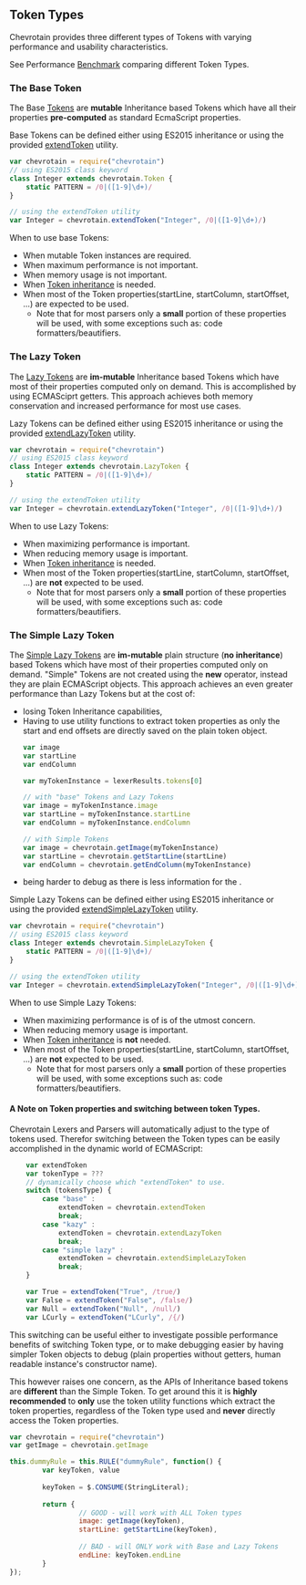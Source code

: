 ## Token Types
Chevrotain provides three different types of Tokens with varying 
performance and usability characteristics.

See Performance [Benchmark](http://sap.github.io/chevrotain/performance/token_types) comparing different Token Types.

 
### The Base Token
The Base [Tokens](http://sap.github.io/chevrotain/documentation/0_16_0/classes/token.html)
are **mutable** Inheritance based Tokens which have all their properties **pre-computed** as standard EcmaScript properties.

Base Tokens can be defined either using ES2015 inheritance or
using the provided [extendToken](http://sap.github.io/chevrotain/documentation/0_16_0/globals.html#extendtoken) utility.
 
```typescript
var chevrotain = require("chevrotain")
// using ES2015 class keyword
class Integer extends chevrotain.Token {
    static PATTERN = /0|([1-9]\d+)/ 
}

// using the extendToken utility
var Integer = chevrotain.extendToken("Integer", /0|([1-9]\d+)/)
``` 
 
When to use base Tokens:
 * When mutable Token instances are required.
 * When maximum performance is not important.
 * When memory usage is not important.
 * When [Token inheritance](https://github.com/SAP/chevrotain/blob/master/examples/parser/dynamic_tokens/dynamic_delimiters.js) is needed.
 * When most of the Token properties(startLine, startColumn, startOffset, ...) are expected to be used.
   * Note that for most parsers only a **small** portion of these properties will be used, 
     with some exceptions such as: code formatters/beautifiers.  



### The Lazy Token
The [Lazy Tokens](http://sap.github.io/chevrotain/documentation/0_16_0/classes/lazytoken.html) are **im-mutable** Inheritance based Tokens which have most of their properties computed only on demand.
This is accomplished by using ECMASciprt getters. This approach achieves both memory conservation and increased performance
for most use cases. 

Lazy Tokens can be defined either using ES2015 inheritance or
using the provided [extendLazyToken](http://sap.github.io/chevrotain/documentation/0_16_0/globals.html#extendlazytoken) utility.
 
```typescript
var chevrotain = require("chevrotain")
// using ES2015 class keyword
class Integer extends chevrotain.LazyToken {
    static PATTERN = /0|([1-9]\d+)/ 
}

// using the extendToken utility
var Integer = chevrotain.extendLazyToken("Integer", /0|([1-9]\d+)/)
``` 
 
When to use Lazy Tokens:
 * When maximizing performance is important.
 * When reducing memory usage is important.
 * When [Token inheritance](https://github.com/SAP/chevrotain/blob/master/examples/parser/dynamic_tokens/dynamic_delimiters.js) is needed.
 * When most of the Token properties(startLine, startColumn, startOffset, ...) are **not** expected to be used.
   * Note that for most parsers only a **small** portion of these properties will be used, 
     with some exceptions such as: code formatters/beautifiers.
     


### The Simple Lazy Token
The [Simple Lazy Tokens](http://sap.github.io/chevrotain/documentation/0_16_0/classes/simplelazytoken.html) are **im-mutable** plain 
structure (**no inheritance**) based Tokens which have most of their properties computed only on demand. "Simple" Tokens are not created
using the **new** operator, instead they are plain ECMAScript objects. This approach achieves an even greater performance than Lazy 
Tokens but at the cost of:
* losing Token Inheritance capabilities,
* Having to use utility functions to extract token properties as only the start and end offsets are directly saved on the plain token object.
  ```javascript
  var image
  var startLine
  var endColumn

  var myTokenInstance = lexerResults.tokens[0]
  
  // with "base" Tokens and Lazy Tokens
  var image = myTokenInstance.image
  var startLine = myTokenInstance.startLine
  var endColumn = myTokenInstance.endColumn
  
  // with Simple Tokens
  var image = chevrotain.getImage(myTokenInstance)
  var startLine = chevrotain.getStartLine(startLine)
  var endColumn = chevrotain.getEndColumn(myTokenInstance)
  ```
* being harder to debug as there is less information for the .  


Simple Lazy Tokens can be defined either using ES2015 inheritance or
using the provided [extendSimpleLazyToken](http://sap.github.io/chevrotain/documentation/0_16_0/globals.html#extendsimplelazytoken) utility.
 
```typescript
var chevrotain = require("chevrotain")
// using ES2015 class keyword
class Integer extends chevrotain.SimpleLazyToken {
    static PATTERN = /0|([1-9]\d+)/ 
}

// using the extendToken utility
var Integer = chevrotain.extendSimpleLazyToken("Integer", /0|([1-9]\d+)/)
``` 
 
When to use Simple Lazy Tokens:
 * When maximizing performance is of is of the utmost concern.
 * When reducing memory usage is important.
 * When [Token inheritance](https://github.com/SAP/chevrotain/blob/master/examples/parser/dynamic_tokens/dynamic_delimiters.js) is **not** needed.
 * When most of the Token properties(startLine, startColumn, startOffset, ...) are **not** expected to be used.
   * Note that for most parsers only a **small** portion of these properties will be used, 
     with some exceptions such as: code formatters/beautifiers.
      
      
#### A Note on Token properties and switching between token Types.
Chevrotain Lexers and Parsers will automatically adjust to the type of tokens used.
Therefor switching between the Token types can be easily accomplished in the dynamic world of ECMAScript:
 
```javascript
    var extendToken
    var tokenType = ???
    // dynamically choose which "extendToken" to use.
    switch (tokensType) {
        case "base" :
            extendToken = chevrotain.extendToken
            break;
        case "kazy" :
            extendToken = chevrotain.extendLazyToken
            break;
        case "simple lazy" :
            extendToken = chevrotain.extendSimpleLazyToken
            break;
    }

    var True = extendToken("True", /true/)
    var False = extendToken("False", /false/)
    var Null = extendToken("Null", /null/)
    var LCurly = extendToken("LCurly", /{/)
``` 

This switching can be useful either to investigate possible performance benefits of switching Token type,
or to make debugging easier by having simpler Token objects to debug (plain properties without getters, human readable instance's 
constructor name).

This however raises one concern, as the APIs of Inheritance based tokens are **different** than the Simple Token.
To get around this it is **highly recommended** to **only** use the token utility functions which extract the token properties,
regardless of the Token type used and **never** directly access the Token properties.

```javascript
var chevrotain = require("chevrotain")
var getImage = chevrotain.getImage

this.dummyRule = this.RULE("dummyRule", function() {
        var keyToken, value
    
        keyToken = $.CONSUME(StringLiteral);
        
        return {
                 // GOOD - will work with ALL Token types
                 image: getImage(keyToken),
                 startLine: getStartLine(keyToken),
                 
                 // BAD - will ONLY work with Base and Lazy Tokens
                 endLine: keyToken.endLine
        } 
});
```